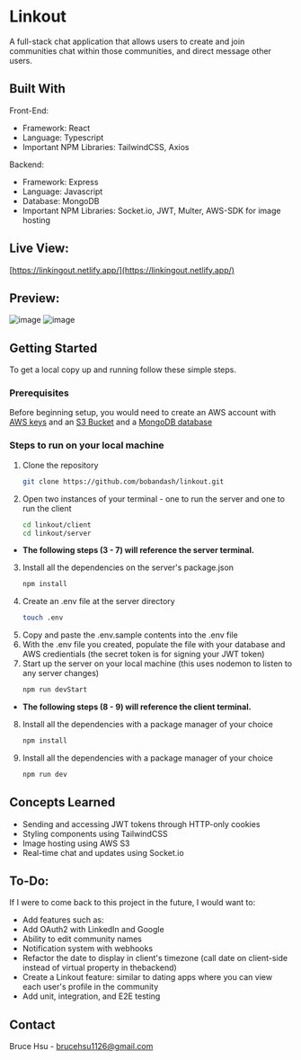 # Linkout
A full-stack chat application that allows users to create and join communities chat within those communities, and direct message other users.

## Built With
Front-End:
- Framework: React
- Language: Typescript
- Important NPM Libraries: TailwindCSS, Axios
  
Backend:
- Framework: Express
- Language: Javascript
- Database: MongoDB
- Important NPM Libraries: Socket.io, JWT, Multer, AWS-SDK for image hosting

## Live View:
[https://linkingout.netlify.app/](https://linkingout.netlify.app/)

## Preview:
![image](https://github.com/bobandash/linkout/assets/74850332/24835838-70d7-4563-8196-009a820bf8ba)
![image](https://github.com/bobandash/linkout/assets/74850332/03569857-76e8-451c-a909-0ea5bbe30b65)

## Getting Started
To get a local copy up and running follow these simple steps.
### Prerequisites
Before beginning setup, you would need to create an AWS account with [AWS keys](https://medium.com/@jannden/how-to-get-aws-access-keys-81cad0366418) and an [S3 Bucket](https://docs.aws.amazon.com/AmazonS3/latest/userguide/creating-bucket.html) and a [MongoDB database](https://www.mongodb.com/resources/products/fundamentals/create-database)

### Steps to run on your local machine
1. Clone the repository
    ```sh
    git clone https://github.com/bobandash/linkout.git
    ```
2. Open two instances of your terminal - one to run the server and one to run the client
    ```sh
    cd linkout/client
    cd linkout/server
    ```
-  **The following steps (3 - 7) will reference the server terminal.**
3. Install all the dependencies on the server's package.json
    ```sh
    npm install
    ```
4. Create an .env file at the server directory
    ```sh
    touch .env
    ```
5. Copy and paste the .env.sample contents into the .env file
6. With the .env file you created, populate the file with your database and AWS credientials (the secret token is for signing your JWT token)
7. Start up the server on your local machine (this uses nodemon to listen to any server changes)
    ```sh
    npm run devStart
    ```
-  **The following steps (8 - 9) will reference the client terminal.**
8. Install all the dependencies with a package manager of your choice
    ```sh
    npm install
    ```
9. Install all the dependencies with a package manager of your choice
    ```sh
    npm run dev
    ```

## Concepts Learned
- Sending and accessing JWT tokens through HTTP-only cookies
- Styling components using TailwindCSS
- Image hosting using AWS S3
- Real-time chat and updates using Socket.io

## To-Do:
If I were to come back to this project in the future, I would want to:
- Add features such as:
- Add OAuth2 with LinkedIn and Google
- Ability to edit community names
- Notification system with webhooks
- Refactor the date to display in client's timezone (call date on client-side instead of virtual property in thebackend)
- Create a Linkout feature: similar to dating apps where you can view each user's profile in the community
- Add unit, integration, and E2E testing

## Contact
Bruce Hsu - brucehsu1126@gmail.com
